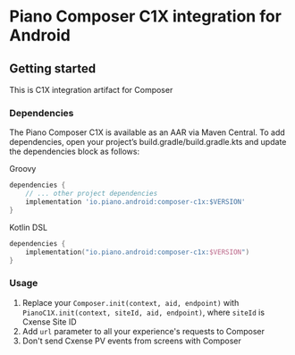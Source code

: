 # Piano Composer C1X integration for Android

## Getting started
This is C1X integration artifact for Composer

### Dependencies

The Piano Composer C1X is available as an AAR via Maven Central. To add dependencies, open your project’s build.gradle/build.gradle.kts and update the dependencies block as follows:

Groovy
```groovy
dependencies {
    // ... other project dependencies
    implementation 'io.piano.android:composer-c1x:$VERSION'
}
```

Kotlin DSL
```kotlin
dependencies {
    implementation("io.piano.android:composer-c1x:$VERSION")
}
```

### Usage
1. Replace your `Composer.init(context, aid, endpoint)` with `PianoC1X.init(context, siteId, aid, endpoint)`, where `siteId` is Cxense Site ID
1. Add `url` parameter to all your experience's requests to Composer
1. Don't send Cxense PV events from screens with Composer
